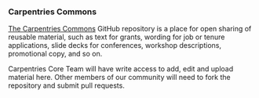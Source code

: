 ### Carpentries Commons

[The Carpentries Commons](https://github.com/carpentries/commons) GitHub repository is a place for open sharing of reusable material, such as text for grants, wording for job or tenure applications, slide decks for conferences, workshop descriptions, promotional copy, and so on.

Carpentries Core Team will have write access to add, edit and upload material here. Other members of our community will need to fork the repository and submit pull requests.